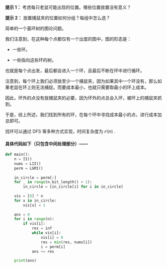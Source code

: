 **提示 1：** 考虑每只老鼠可能出现的位置。哪些位置放置没有意义？

**提示 2：** 放置捕鼠夹的位置如何分组？每组中怎么选？

简单的一个基环树的图论问题。

我们注意到，在这种每个点都仅有一个出度的图中，图的形态是：

- 一些环。

- 一些指向这些环的树。

也就是每个点出发，最后都会进入一个环，且最后不断在环中进行循环。

注意到，每个环上我们必须放至少一个捕鼠夹，因为如果其中一个环没有，那么如果老鼠在环上则无法捕捉。而要成本最小，也就只需要取最小的环上成本。

因此，环外的点没有放捕鼠夹的必要，因为环外的点总会入环，被环上的捕鼠夹抓到。

于是，综上所述，我们找到所有的环，在每个环中寻找成本最小的点，进行成本加总即可。

找环可以通过 DFS 等多种方式实现，时间复杂度为 $\mathcal{O}(n)$ .

#### 具体代码如下（只包含中间处理部分）——

```Python []
def main():
    n = II()
    nums = LII()
    perm = LGMI()
     
    in_circle = perm[:]
    for _ in range(n.bit_length() + 1):
        in_circle = [in_circle[i] for i in in_circle]
     
    vis = [0] * n
    for x in in_circle:
        vis[x] = 1
     
    ans = 0
    for i in range(n):
        if vis[i]:
            res = inf
            while vis[i]:
                vis[i] = 0
                res = min(res, nums[i])
                i = perm[i]
            ans += res
     
    print(ans)
```
